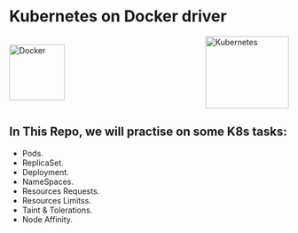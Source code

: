 # Kubernetes on Docker driver

<div style="display: flex; justify-content: space-between; align-items: center;">
  <img src="https://www.vectorlogo.zone/logos/docker/docker-official.svg"; alt="Docker" width="100" height="100">
  <img src="https://www.vectorlogo.zone/logos/kubernetes/kubernetes-ar21.svg"; alt="Kubernetes" width="150" height="130">
</div>


## In This Repo, we will practise on some K8s tasks:  
- Pods.    
- ReplicaSet.    
- Deployment.    
- NameSpaces.    
- Resources Requests.    
- Resources Limitss.    
- Taint & Tolerations.    
- Node Affinity.    
